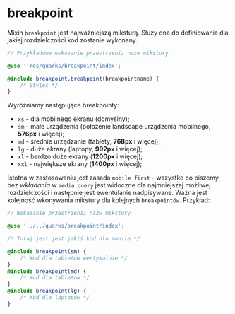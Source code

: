 # breakpoint

Mixin `breakpoint` jest najważniejszą miksturą. Służy ona do definiowania dla jakiej rozdzielczości kod zostanie wykonany. 

``` scss
// Przykładowe wskazanie przestrzenii nazw mikstury

@use '~rds/quarks/breakpoint/index';

@include breakpoint.breakpoint(breakpointname) {
    /* Styles */
}
```

Wyróżniamy następujące breakpointy:

- `xs` - dla mobilnego ekranu (domyślny);
- `sm` - małe urządzenia (położenie landscape urządzenia mobilnego, **576px** i więcej);
- `md` - średnie urządzanie (tablety, **768px** i więcej);
- `lg` - duże ekrany (laptopy, **992px** i więcej);
- `xl` - bardzo duże ekrany (**1200px** i więcej);
- `xxl` - największe ekrany (**1400px** i więcej);

Istotna w zastosowaniu jest zasada `mobile first` - wszystko co piszemy bez _wkładania_ w `media query` jest widoczne dla najmniejszej możliwej rozdzielczości i następnie jest ewentulanie nadpisywane. Ważna jest kolejność wkonywania mikstury dla kolejnych `breakpointów`. Przykład:

``` scss
// Wskazanie przestrzenii nazw mikstury

@use '../../quarks/breakpoint/index';

/* Tutaj jest jest jakiś kod dla mobile */

@include breakpoint(sm) {
    /* Kod dla tabletów wertykalnie */
}
@include breakpoint(md) {
    /* Kod dla tabletów */
}
@include breakpoint(lg) {
    /* Kod dla laptopów */
}
```
